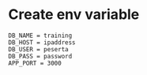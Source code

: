 # Create env variable

```
DB_NAME = training
DB_HOST = ipaddress
DB_USER = peserta
DB_PASS = password
APP_PORT = 3000
```
